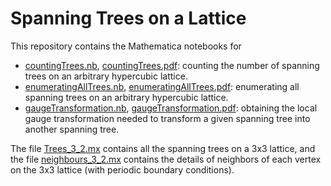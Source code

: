 # Spanning Trees on a Lattice

This repository contains the Mathematica notebooks for 

- [countingTrees.nb](countingTrees.nb), [countingTrees.pdf](countingTrees.pdf): counting the number of spanning trees on an arbitrary hypercubic lattice.
- [enumeratingAllTrees.nb](enumeratingAllTrees.nb), [enumeratingAllTrees.pdf](enumeratingAllTrees.pdf): enumerating all spanning trees on an arbitrary hypercubic lattice.
- [gaugeTransformation.nb](gaugeTransformation.nb), [gaugeTransformation.pdf](gaugeTransformation.pdf): obtaining the local gauge transformation needed to transform a given spanning tree into another spanning tree.

The file [Trees_3_2.mx](Trees_3_2.mx) contains all the spanning trees on a 3x3 lattice, and the file [neighbours_3_2.mx](neighbours_3_2.mx) contains the details of neighbors of each vertex on the 3x3 lattice (with periodic boundary conditions).